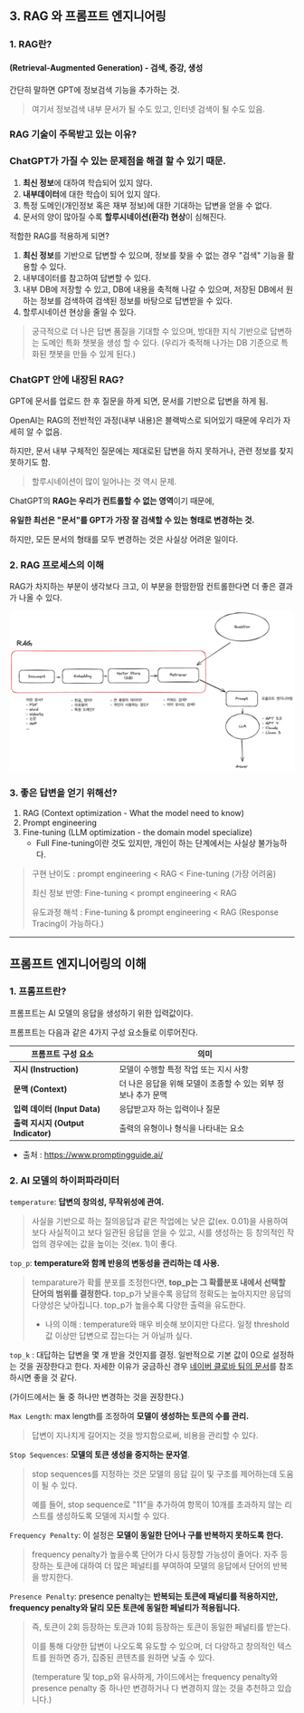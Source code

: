 ## 3. RAG 와 프롬프트 엔지니어링

### **1. RAG란?**

#### (Retrieval-Augmented Generation) - 검색, 증강, 생성

간단히 말하면 GPT에 정보검색 기능을 추가하는 것.

> 여기서 정보검색 내부 문서가 될 수도 있고, 인터넷 검색이 될 수도 있음.



### **RAG 기술이 주목받고 있는 이유?**

### **ChatGPT가 가질 수 있는 문제점을 해결 할 수 있기 때문.**

1. **최신 정보**에 대하여 학습되어 있지 않다.
2. **내부데이터**에 대한 학습이 되어 있지 않다.
3. 특정 도메인(개인정보 혹은 재부 정보)에 대한 기대하는 답변을 얻을 수 없다.
4. 문서의 양이 많아질 수록 **할루시네이션(환각) 현상**이 심해진다.

적합한 RAG를 적용하게 되면?

1. **최신 정보**를 기반으로 답변할 수 있으며, 정보를 찾을 수 없는 경우 "검색" 기능을 활용할 수 있다.
2. 내부데이터를 참고하여 답변할 수 있다.
3. 내부 DB에 저장할 수 있고, DB에 내용을 축적해 나갈 수 있으며, 저장된 DB에서 원하는 정보를 검색하여 검색된 정보를 바탕으로 답변받을 수 있다.
4. 할루시네이션 현상을 줄일 수 있다.

> 궁극적으로 더 나은 답변 품질을 기대할 수 있으며, 방대한 지식 기반으로 답변하는 도메인 특화 챗봇을 생성 할 수 있다. (우리가 축적해 나가는 DB 기준으로 특화된 챗봇을 만들 수 있게 된다.)



### **ChatGPT 안에 내장된 RAG?**

GPT에 문서를 업로드 한 후 질문을 하게 되면, 문서를 기반으로 답변을 하게 됨.

OpenAI는 RAG의 전반적인 과정(내부 내용)은 블랙박스로 되어있기 때문에 우리가 자세히 알 수 없음.

하지만, 문서 내부 구체적인 질문에는 제대로된 답변을 하지 못하거나, 관련 정보를 찾지 못하기도 함.

> 할루시네이션이 많이 일어나는 것 역시 문제.



ChatGPT의 **RAG는 우리가 컨트롤할 수 없는 영역**이기 때문에,

**유일한 최선은 "문서"를 GPT가 가장 잘 검색할 수 있는 형태로 변경하는 것.**

하지만, 모든 문서의 형태를 모두 변경하는 것은 사실상 어려운 일이다.



### **2. RAG 프로세스의 이해**

RAG가 차지하는 부분이 생각보다 크고, 이 부분을 한땀한땀 컨트롤한다면 더 좋은 결과가 나올 수 있다.

![RAG](..\assets\RAG.png)

### **3. 좋은 답변을 얻기 위해선?**

1. RAG (Context optimization - What the model need to know)
2. Prompt engineering
3. Fine-tuning (LLM optimization - the domain model specialize)
   - Full Fine-tuning이란 것도 있지만, 개인이 하는 단계에서는 사실상 불가능하다.

> 구현 난이도 :  prompt engineering <  RAG < Fine-tuning (가장 어려움)
>
> 최신 정보 반영: Fine-tuning < prompt engineering < RAG
>
> 유도과정 해석 : Fine-tuning & prompt engineering < RAG (Response Tracing이 가능하다.)



---

## 프롬프트 엔지니어링의 이해



### 1. 프롬프트란?

프롬프트는 AI 모델의 응답을 생성하기 위한 입력값이다.

프롬프트는 다음과 같은 4가지 구성 요소들로 이루어진다.

| **프롬프트 구성 요소**             | **의미**                                                     |
| ---------------------------------- | ------------------------------------------------------------ |
| **지시 (Instruction)**             | 모델이 수행할 특정 작업 또는 지시 사항                       |
| **문맥 (Context)**                 | 더 나은 응답을 위해 모델이 조종할 수 있는 외부 정보나 추가 문맥 |
| **입력 데이터 (Input Data)**       | 응답받고자 하는 입력이나 질문                                |
| **출력 지시지 (Output Indicator)** | 출력의 유형이나 형식을 나타내는 요소                         |

- 출처 : https://www.promptingguide.ai/



### 2. AI 모델의 하이퍼파라미터

`temperature`: **답변의 창의성, 무작위성에 관여.**

> 사실을 기반으로 하는 질의응답과 같은 작업에는 낮은 값(ex. 0.01)을 사용하여 보다 사실적이고 보다 일관된 응답을 얻을 수 있고, 시를 생성하는 등 창의적인 작업의 경우에는 값을 높이는 것(ex. 1)이 좋다.

`top_p`: **temperature와 함께 반응의 변동성을 관리하는 데 사용.**

> temparature가 확률 분포를 조정한다면, **top_p는 그 확률분포 내에서 선택할 단어의 범위를 결정한다.**  top_p가 낮을수록 응답의 정확도는 높아지지만 응답의 다양성은 낮아집니다. top_p가 높을수록 다양한 출력을 유도한다.
>
> - 나의 이해 : temperature와 매우 비슷해 보이지만 다르다. 일정 threshold값 이상만 답변으로 잡는다는 거 아닐까 싶다.

`top_k` : 대답하는 답변을 몇 개 받을 것인지를 결정. 일반적으로 기본 값이 0으로 설정하는 것을 권장한다고 한다. 자세한 이유가 궁금하신 경우 [네이버 클로바 팀의 문서](https://guide.ncloud-docs.com/docs/clovastudio-info#TopK)를 참조하시면 좋을 것 같다.

(가이드에서는 둘 중 하나만 변경하는 것을 권장한다.)

`Max Length`: max length를 조정하여 **모델이 생성하는 토큰의 수를 관리.**

> 답변이 지나치게 길어지는 것을 방지함으로써, 비용을 관리할 수 있다.

`Stop Sequences`: **모델의 토큰 생성을 중지하는 문자열**.

> stop sequences를 지정하는 것은 모델의 응답 길이 및 구조를 제어하는데 도움이 될 수 있다.
>
> 예를 들어, stop sequence로 "11"을 추가하여 항목이 10개를 초과하지 않는 리스트를 생성하도록 모델에 지시할 수 있다.

`Frequency Penalty`: 이 설정은 **모델이 동일한 단어나 구를 반복하지 못하도록 한다.**

> frequency penalty가 높을수록 단어가 다시 등장할 가능성이 줄어다. 자주 등장하는 토큰에 대하여 더 많은 페널티를 부여하여 모델의 응답에서 단어의 반복을 방지한다.

`Presence Penalty`: presence penalty는 **반복되는 토큰에 패널티를 적용하지만, frequency penalty와 달리 모든 토큰에 동일한 페널티가 적용됩니다.**

> 즉, 토큰이 2회 등장하는 토큰과 10회 등장하는 토큰이 동일한 페널티를 받는다.
>
> 이를 통해 다양한 답변이 나오도록 유도할 수 있으며, 더 다양하고 창의적인 텍스트를 원하면 증가, 집중된 콘텐츠를 원하면 낮출 수 있다.
>
> (temperature 및 top_p와 유사하게, 가이드에서는 frequency penalty와 presence penalty 중 하나만 변경하거나  다 변경하지 않는 것을 추천하고 있습니다.)